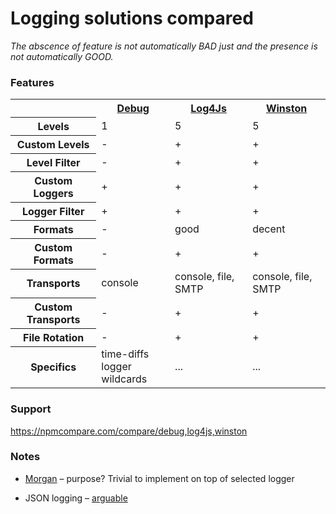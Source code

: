 # Logging solutions compared

*The abscence of feature is not automatically BAD just and the presence is not automatically GOOD.*

### Features

<table>
  <tr>
    <th></th>
    <th><a href="https://github.com/visionmedia/debug">Debug<a/></th>
    <th><a href="https://github.com/nomiddlename/log4js-node">Log4Js</a></th>
    <th><a href="https://github.com/winstonjs/winston">Winston</a></th>
  </tr>
  <tr>
    <th>Levels</th>
    <td>1</td>
    <td>5</td>
    <td>5</td>
  </tr>
  <tr>
    <th>Custom Levels</th>
    <td>-</td>
    <td>+</td>
    <td>+</td>
  </tr>
  <tr>
    <th>Level Filter</th>
    <td>-</td>
    <td>+</td>
    <td>+</td>
  </tr>
  <tr>
    <th>Custom Loggers</th>
    <td>+</td>
    <td>+</td>
    <td>+</td>
  </tr>
  <tr>
    <th>Logger Filter</th>
    <td>+</td>
    <td>+</td>
    <td>+</td>
  </tr>
  <tr>
    <th>Formats</th>
    <td>-</td>
    <td>good</td>
    <td>decent</td>
  </tr>
  <tr>
    <th>Custom Formats</th>
    <td>-</td>
    <td>+</td>
    <td>+</td>
  </tr>
  <tr>
    <th>Transports</th> 
    <td>console</td>
    <td>console, file, SMTP</td>
    <td>console, file, SMTP</td>
  </tr>
  <tr>
    <th>Custom Transports</th> 
    <td>-</td>
    <td>+</td>
    <td>+</td>
  </tr>
  <tr>
    <th>File Rotation</th> 
    <td>-</td>
    <td>+</td>
    <td>+</td>
  </tr>
  <tr>
    <th>Specifics</th> 
    <td>time-diffs<br/>logger wildcards</td>
    <td>...</td>
    <td>...</td>    
  </tr>
</table>

### Support

https://npmcompare.com/compare/debug,log4js,winston

### Notes

* [Morgan](https://github.com/expressjs/morgan) – purpose? Trivial to implement on top of selected logger

* JSON logging – [arguable](https://news.ycombinator.com/item?id=3896833)
